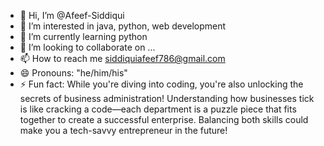 - 👋 Hi, I’m @Afeef-Siddiqui
- 👀 I’m interested in java, python, web development
- 🌱 I’m currently learning python
- 💞️ I’m looking to collaborate on ...
- 📫 How to reach me siddiquiafeef786@gmail.com
- 😄 Pronouns: "he/him/his"
- ⚡ Fun fact: While you're diving into coding, you're also unlocking the secrets of business administration! Understanding how businesses tick is like cracking a code—each department is a puzzle piece that fits together to create a successful enterprise. Balancing both skills could make you a tech-savvy entrepreneur in the future!

<!---
Afeef-S/Afeef-S is a ✨ special ✨ repository because its `README.md` (this file) appears on your GitHub profile.
You can click the Preview link to take a look at your changes.
--->
